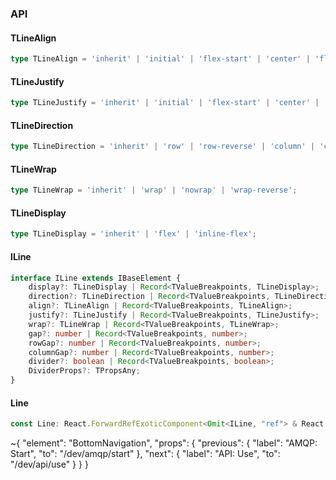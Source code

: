 

### API

#### TLineAlign

```ts
type TLineAlign = 'inherit' | 'initial' | 'flex-start' | 'center' | 'flex-end' | 'baseline' | 'stretch';
```

#### TLineJustify

```ts
type TLineJustify = 'inherit' | 'initial' | 'flex-start' | 'center' | 'flex-end' | 'space-around' | 'space-between' | 'space-evenly';
```

#### TLineDirection

```ts
type TLineDirection = 'inherit' | 'row' | 'row-reverse' | 'column' | 'column-reverse';
```

#### TLineWrap

```ts
type TLineWrap = 'inherit' | 'wrap' | 'nowrap' | 'wrap-reverse';
```

#### TLineDisplay

```ts
type TLineDisplay = 'inherit' | 'flex' | 'inline-flex';
```

#### ILine

```ts
interface ILine extends IBaseElement {
    display?: TLineDisplay | Record<TValueBreakpoints, TLineDisplay>;
    direction?: TLineDirection | Record<TValueBreakpoints, TLineDirection>;
    align?: TLineAlign | Record<TValueBreakpoints, TLineAlign>;
    justify?: TLineJustify | Record<TValueBreakpoints, TLineJustify>;
    wrap?: TLineWrap | Record<TValueBreakpoints, TLineWrap>;
    gap?: number | Record<TValueBreakpoints, number>;
    rowGap?: number | Record<TValueBreakpoints, number>;
    columnGap?: number | Record<TValueBreakpoints, number>;
    divider?: boolean | Record<TValueBreakpoints, boolean>;
    DividerProps?: TPropsAny;
}
```

#### Line

```ts
const Line: React.ForwardRefExoticComponent<Omit<ILine, "ref"> & React.RefAttributes<unknown>>;
```


~{
  "element": "BottomNavigation",
  "props": {
    "previous": {
      "label": "AMQP: Start",
      "to": "/dev/amqp/start"
    },
    "next": {
      "label": "API: Use",
      "to": "/dev/api/use"
    }
  }
}
